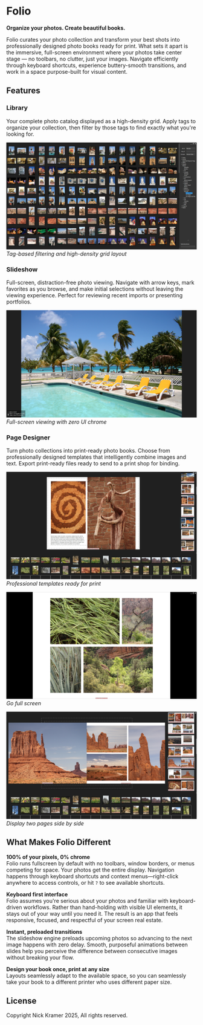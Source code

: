 # Folio

**Organize your photos. Create beautiful books.**

Folio curates your photo collection and transform your best shots into professionally designed photo books ready for print. What sets it apart is the immersive, full-screen environment where your photos take center stage — no toolbars, no clutter, just your images. Navigate efficiently through keyboard shortcuts, experience buttery-smooth transitions, and work in a space purpose-built for visual content.

## Features

### Library 
Your complete photo catalog displayed as a high-density grid. Apply tags to organize your collection, then filter by those tags to find exactly what you're looking for. 

![Library View - Alternate Layout](./screenshots/library2.jpg)
*Tag-based filtering and high-density grid layout*

### Slideshow
Full-screen, distraction-free photo viewing. Navigate with arrow keys, mark favorites as you browse, and make initial selections without leaving the viewing experience. Perfect for reviewing recent imports or presenting portfolios.

![Slideshow](./screenshots/slideshow.jpg)
*Full-screen viewing with zero UI chrome*

### Page Designer
Turn photo collections into print-ready photo books. Choose from professionally designed templates that intelligently combine images and text. Export print-ready files ready to send to a print shop for binding.

![Page Designer](./screenshots/book4.jpg)
*Professional templates ready for print*

![Page Designer](./screenshots/book2.jpg)
*Go full screen*

![Page Designer](./screenshots/book3.jpg)
*Display two pages side by side*


## What Makes Folio Different

**100% of your pixels, 0% chrome**  
Folio runs fullscreen by default with no toolbars, window borders, or menus competing for space. Your photos get the entire display. Navigation happens through keyboard shortcuts and context menus—right-click anywhere to access controls, or hit `?` to see available shortcuts.

**Keyboard first interface**  
Folio assumes you're serious about your photos and familiar with keyboard-driven workflows. Rather than hand-holding with visible UI elements, it stays out of your way until you need it. The result is an app that feels responsive, focused, and respectful of your screen real estate.

**Instant, preloaded transitions**  
The slideshow engine preloads upcoming photos so advancing to the next image happens with zero delay. Smooth, purposeful animations between slides help you perceive the difference between consecutive images without breaking your flow.

**Design your book once, print at any size**  
Layouts seamlessly adapt to the available space, so you can seamlessly take your book to a different printer who uses different paper size.

## License

Copyright Nick Kramer 2025, All rights reserved.
